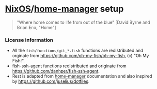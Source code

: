 # [NixOS](https://nixos.org/)/[home-manager](https://github.com/nix-community/home-manager) setup

> "Where home comes to life from out of the blue"
> [David Byrne and Brian Eno, "Home"]


### License information

- All the `fish/functions/git_*.fish` functions are redistributed and orginate
  from https://github.com/oh-my-fish/oh-my-fish, (c) "Oh My Fish!".
- fish-ssh-agent functions redistributed and originate from https://github.com/danhper/fish-ssh-agent.
- Rest is adapted from
  [home-manager](https://github.com/nix-community/home-manager) documentation
  and also inspired by https://github.com/juselius/dotfiles.
